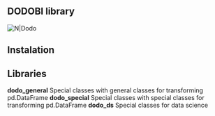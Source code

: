 ## DODOBI library
![N|Dodo](https://i.ibb.co/3szjX94/1655966873796.jpg)
## Instalation
## Libraries
**dodo_general**
Special classes with general classes for transforming pd.DataFrame
**dodo_special**
Special classes with special classes for transforming pd.DataFrame
**dodo_ds**
Special classes for data science